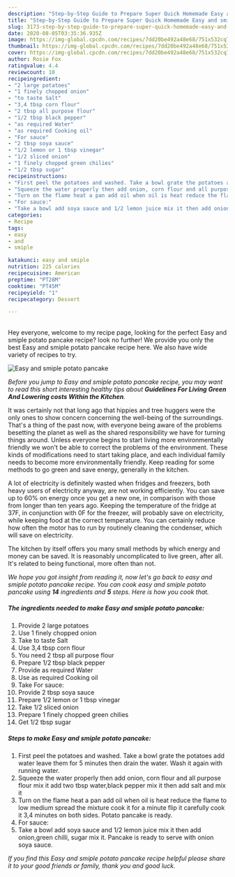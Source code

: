 ```yaml
---
description: "Step-by-Step Guide to Prepare Super Quick Homemade Easy and smiple potato pancake"
title: "Step-by-Step Guide to Prepare Super Quick Homemade Easy and smiple potato pancake"
slug: 3173-step-by-step-guide-to-prepare-super-quick-homemade-easy-and-smiple-potato-pancake
date: 2020-08-05T03:35:36.935Z
image: https://img-global.cpcdn.com/recipes/7dd20be492a48e68/751x532cq70/easy-and-smiple-potato-pancake-recipe-main-photo.jpg
thumbnail: https://img-global.cpcdn.com/recipes/7dd20be492a48e68/751x532cq70/easy-and-smiple-potato-pancake-recipe-main-photo.jpg
cover: https://img-global.cpcdn.com/recipes/7dd20be492a48e68/751x532cq70/easy-and-smiple-potato-pancake-recipe-main-photo.jpg
author: Rosie Fox
ratingvalue: 4.4
reviewcount: 10
recipeingredient:
- "2 large potatoes"
- "1 finely chopped onion"
- "to taste Salt"
- "3,4 tbsp corn flour"
- "2 tbsp all purpose flour"
- "1/2 tbsp black pepper"
- "as required Water"
- "as required Cooking oil"
- "For sauce"
- "2 tbsp soya sauce"
- "1/2 lemon or 1 tbsp vinegar"
- "1/2 sliced onion"
- "1 finely chopped green chilies"
- "1/2 tbsp sugar"
recipeinstructions:
- "First peel the potatoes and washed. Take a bowl grate the potatoes add water leave them for 5 minutes then drain the water. Wash it again with running water."
- "Squeeze the water properly then add onion, corn flour and all purpose flour mix it add two tbsp water,black pepper mix it then add salt and mix it"
- "Turn on the flame heat a pan add oil when oil is heat reduce the flame to low medium spread the mixture cook it for a minute flip it carefully cook it 3,4 minutes on both sides. Potato pancake is ready."
- "For sauce:"
- "Take a bowl add soya sauce and 1/2 lemon juice mix it then add onion,green chilli, sugar mix it. Pancake is ready to serve with onion soya sauce."
categories:
- Recipe
tags:
- easy
- and
- smiple

katakunci: easy and smiple 
nutrition: 225 calories
recipecuisine: American
preptime: "PT28M"
cooktime: "PT45M"
recipeyield: "1"
recipecategory: Dessert

---
```

<br>
Hey everyone, welcome to my recipe page, looking for the perfect Easy and smiple potato pancake recipe? look no further! We provide you only the best Easy and smiple potato pancake recipe here. We also have wide variety of recipes to try.
<br>


![Easy and smiple potato pancake](https://img-global.cpcdn.com/recipes/7dd20be492a48e68/751x532cq70/easy-and-smiple-potato-pancake-recipe-main-photo.jpg)

<i>Before you jump to Easy and smiple potato pancake recipe, you may want to read this short interesting healthy tips about 
<strong>Guidelines For Living Green And Lowering costs Within the Kitchen</strong>.</i>
</br>

It was certainly not that long ago that hippies and tree huggers were the only ones to show concern concerning the well-being of the surroundings. That's a thing of the past now, with everyone being aware of the problems besetting the planet as well as the shared responsibility we have for turning things around. Unless everyone begins to start living more environmentally friendly we won't be able to correct the problems of the environment. These kinds of modifications need to start taking place, and each individual family needs to become more environmentally friendly. Keep reading for some methods to go green and save energy, generally in the kitchen.

A lot of electricity is definitely wasted when fridges and freezers, both heavy users of electricity anyway, are not working efficiently. You can save up to 60% on energy once you get a new one, in comparison with those from longer than ten years ago. Keeping the temperature of the fridge at 37F, in conjunction with 0F for the freezer, will probably save on electricity, while keeping food at the correct temperature. You can certainly reduce how often the motor has to run by routinely cleaning the condenser, which will save on electricity.

The kitchen by itself offers you many small methods by which energy and money can be saved. It is reasonably uncomplicated to live green, after all. It's related to being functional, more often than not.


<i>We hope you got insight from reading it, now let's go back to easy and smiple potato pancake recipe. You can cook easy and smiple potato pancake using <strong>14</strong> ingredients and <strong>5</strong> steps. Here is how you cook that.
</i>

##### The ingredients needed to make Easy and smiple potato pancake:

1. Provide 2 large potatoes
1. Use 1 finely chopped onion
1. Take to taste Salt
1. Use 3,4 tbsp corn flour
1. You need 2 tbsp all purpose flour
1. Prepare 1/2 tbsp black pepper
1. Provide as required Water
1. Use as required Cooking oil
1. Take For sauce:
1. Provide 2 tbsp soya sauce
1. Prepare 1/2 lemon or 1 tbsp vinegar
1. Take 1/2 sliced onion
1. Prepare 1 finely chopped green chilies
1. Get 1/2 tbsp sugar


##### Steps to make Easy and smiple potato pancake:

1. First peel the potatoes and washed. Take a bowl grate the potatoes add water leave them for 5 minutes then drain the water. Wash it again with running water.
1. Squeeze the water properly then add onion, corn flour and all purpose flour mix it add two tbsp water,black pepper mix it then add salt and mix it
1. Turn on the flame heat a pan add oil when oil is heat reduce the flame to low medium spread the mixture cook it for a minute flip it carefully cook it 3,4 minutes on both sides. Potato pancake is ready.
1. For sauce:
1. Take a bowl add soya sauce and 1/2 lemon juice mix it then add onion,green chilli, sugar mix it. Pancake is ready to serve with onion soya sauce.


<i>If you find this Easy and smiple potato pancake recipe helpful please share it to your good friends or family, thank you and good luck.</i>

